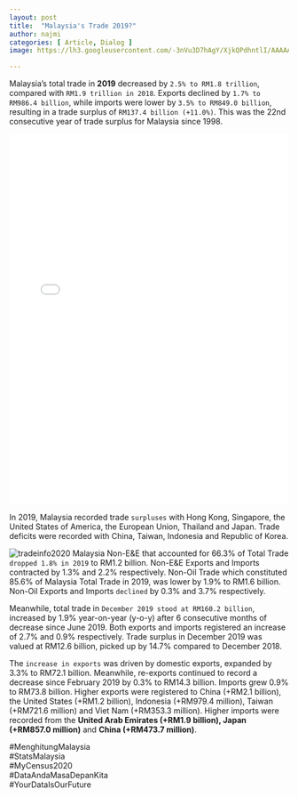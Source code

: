 ```yaml
---
layout: post
title:  "Malaysia's Trade 2019?"
author: najmi
categories: [ Article, Dialog ]
image: https://lh3.googleusercontent.com/-3nVu3D7hAgY/XjkQPdhntlI/AAAAAAAAD3w/uHq8zVTAsuA6iFr0cFyvv93B1z_0GJy0ACK8BGAsYHg/s0/2020-02-03.jpg

---
```

Malaysia’s total trade in **2019** decreased by `2.5% to RM1.8 trillion`, compared with `RM1.9 trillion in 2018`. Exports declined by `1.7% to RM986.4 billion`, while imports were lower by `3.5% to RM849.0 billion`, resulting in a trade surplus of `RM137.4 billion (+11.0%)`. This was the 22nd consecutive year of trade surplus for Malaysia since 1998. 

<iframe title="Malaysia's Trade Performance Past 19 years" aria-label="Split Bars" id="datawrapper-chart-RsdyA" src="//datawrapper.dwcdn.net/RsdyA/1/" scrolling="no" frameborder="0" style="width: 0; min-width: 100% !important; border: none;" height="667"></iframe><script type="text/javascript">!function(){"use strict";window.addEventListener("message",function(a){if(void 0!==a.data["datawrapper-height"])for(var e in a.data["datawrapper-height"]){var t=document.getElementById("datawrapper-chart-"+e)||document.querySelector("iframe[src*='"+e+"']");t&&(t.style.height=a.data["datawrapper-height"][e]+"px")}})}();
</script>

In 2019, Malaysia recorded trade `surpluses` with Hong Kong, Singapore, the United States of America, the European Union, Thailand and Japan. Trade deficits were recorded with China, Taiwan, Indonesia and Republic of Korea.

![tradeinfo2020](https://lh3.googleusercontent.com/-sD4XvfAbkjI/XjkV8HRK8OI/AAAAAAAAAHs/eACA4BfiU5o5jJCswqKN-SAMnVfIpsN_ACK8BGAsYHg/s0/2020-02-03.png) 
Malaysia Non-E&E that accounted for 66.3% of Total Trade `dropped 1.8% in 2019` to RM1.2 billion. Non-E&E Exports and Imports contracted by 1.3% and 2.2% respectively. Non-Oil Trade which constituted 85.6% of Malaysia Total Trade in 2019, was lower by 1.9% to RM1.6 billion. Non-Oil Exports and Imports `declined` by 0.3% and 3.7% respectively.

Meanwhile, total trade in `December 2019 stood at RM160.2 billion`, increased by 1.9% year-on-year (y-o-y) after 6 consecutive months of decrease since June 2019. Both exports and imports registered an increase of 2.7% and 0.9% respectively. Trade surplus in December 2019 was valued at RM12.6 billion, picked up by 14.7% compared to December 2018. 

The `increase in exports` was driven by domestic exports, expanded by 3.3% to RM72.1 billion. Meanwhile, re-exports continued to record a decrease since February 2019 by 0.3% to RM14.3 billion. Imports grew 0.9% to RM73.8 billion. Higher exports were registered to China (+RM2.1 billion), the United States (+RM1.2 billion), Indonesia (+RM979.4 million), Taiwan (+RM721.6 million) and Viet Nam (+RM353.3 million). Higher imports were recorded from the **United Arab Emirates (+RM1.9 billion), Japan (+RM857.0 million)** and **China (+RM473.7 million)**.

#MenghitungMalaysia<br>
#StatsMalaysia<br>
#MyCensus2020<br>
#DataAndaMasaDepanKita<br>
#YourDataIsOurFuture


